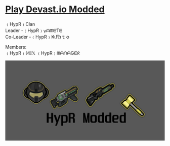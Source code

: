 # <a href="https://devastmod.github.io/" class="button big">Play Devast.io Modded</a>
﹙HypR﹚Clan  
 Leader   -﹙HypR﹚𐍅ᗩᗰᗴƬᗴ  
Co-Leader -﹙HypR﹚Ҝι尺ιｔｏ 
  
Members:   
﹙HypR﹚𝕄𝕀𝕏    ﹙HypR﹚ᗰᗩᑎᗩǤᗴᖇ  

![DevastMod.github.io](https://raw.githubusercontent.com/DevastMod/DevastMod.github.io/main/img/HypR-Modded-Github.png)

